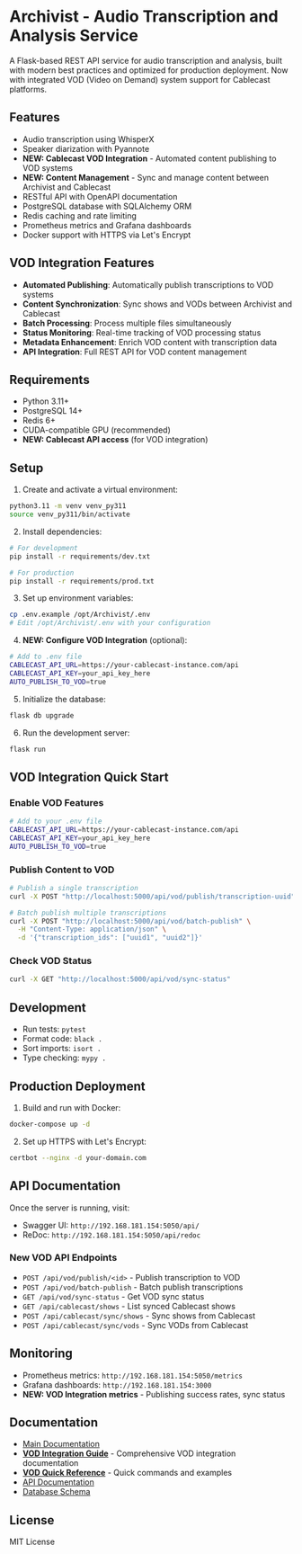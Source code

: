 # Archivist - Audio Transcription and Analysis Service

A Flask-based REST API service for audio transcription and analysis, built with modern best practices and optimized for production deployment. Now with integrated VOD (Video on Demand) system support for Cablecast platforms.

## Features

- Audio transcription using WhisperX
- Speaker diarization with Pyannote
- **NEW: Cablecast VOD Integration** - Automated content publishing to VOD systems
- **NEW: Content Management** - Sync and manage content between Archivist and Cablecast
- RESTful API with OpenAPI documentation
- PostgreSQL database with SQLAlchemy ORM
- Redis caching and rate limiting
- Prometheus metrics and Grafana dashboards
- Docker support with HTTPS via Let's Encrypt

## VOD Integration Features

- **Automated Publishing**: Automatically publish transcriptions to VOD systems
- **Content Synchronization**: Sync shows and VODs between Archivist and Cablecast
- **Batch Processing**: Process multiple files simultaneously
- **Status Monitoring**: Real-time tracking of VOD processing status
- **Metadata Enhancement**: Enrich VOD content with transcription data
- **API Integration**: Full REST API for VOD content management

## Requirements

- Python 3.11+
- PostgreSQL 14+
- Redis 6+
- CUDA-compatible GPU (recommended)
- **NEW: Cablecast API access** (for VOD integration)

## Setup

1. Create and activate a virtual environment:
```bash
python3.11 -m venv venv_py311
source venv_py311/bin/activate
```

2. Install dependencies:
```bash
# For development
pip install -r requirements/dev.txt

# For production
pip install -r requirements/prod.txt
```

3. Set up environment variables:
```bash
cp .env.example /opt/Archivist/.env
# Edit /opt/Archivist/.env with your configuration
```

4. **NEW: Configure VOD Integration** (optional):
```bash
# Add to .env file
CABLECAST_API_URL=https://your-cablecast-instance.com/api
CABLECAST_API_KEY=your_api_key_here
AUTO_PUBLISH_TO_VOD=true
```

5. Initialize the database:
```bash
flask db upgrade
```

6. Run the development server:
```bash
flask run
```

## VOD Integration Quick Start

### Enable VOD Features
```bash
# Add to your .env file
CABLECAST_API_URL=https://your-cablecast-instance.com/api
CABLECAST_API_KEY=your_api_key_here
AUTO_PUBLISH_TO_VOD=true
```

### Publish Content to VOD
```bash
# Publish a single transcription
curl -X POST "http://localhost:5000/api/vod/publish/transcription-uuid"

# Batch publish multiple transcriptions
curl -X POST "http://localhost:5000/api/vod/batch-publish" \
  -H "Content-Type: application/json" \
  -d '{"transcription_ids": ["uuid1", "uuid2"]}'
```

### Check VOD Status
```bash
curl -X GET "http://localhost:5000/api/vod/sync-status"
```

## Development

- Run tests: `pytest`
- Format code: `black .`
- Sort imports: `isort .`
- Type checking: `mypy .`

## Production Deployment

1. Build and run with Docker:
```bash
docker-compose up -d
```

2. Set up HTTPS with Let's Encrypt:
```bash
certbot --nginx -d your-domain.com
```

## API Documentation

Once the server is running, visit:
- Swagger UI: `http://192.168.181.154:5050/api/`
- ReDoc: `http://192.168.181.154:5050/api/redoc`

### New VOD API Endpoints

- `POST /api/vod/publish/<id>` - Publish transcription to VOD
- `POST /api/vod/batch-publish` - Batch publish transcriptions
- `GET /api/vod/sync-status` - Get VOD sync status
- `GET /api/cablecast/shows` - List synced Cablecast shows
- `POST /api/cablecast/sync/shows` - Sync shows from Cablecast
- `POST /api/cablecast/sync/vods` - Sync VODs from Cablecast

## Monitoring

- Prometheus metrics: `http://192.168.181.154:5050/metrics`
- Grafana dashboards: `http://192.168.181.154:3000`
- **NEW: VOD Integration metrics** - Publishing success rates, sync status

## Documentation

- [Main Documentation](README.md)
- **[VOD Integration Guide](docs/CABLECAST_VOD_INTEGRATION.md)** - Comprehensive VOD integration documentation
- **[VOD Quick Reference](docs/VOD_QUICK_REFERENCE.md)** - Quick commands and examples
- [API Documentation](core/api_docs.py)
- [Database Schema](core/models.py)

## License

MIT License 